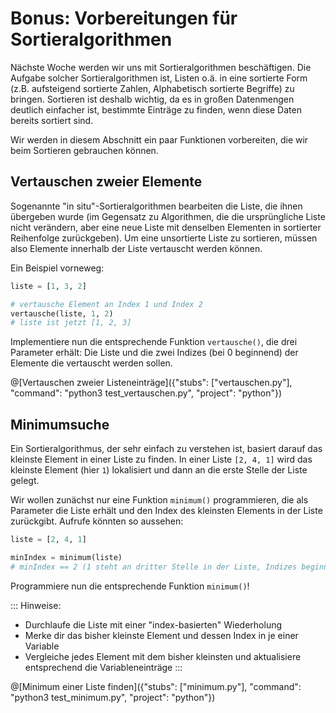 # Bonus: Vorbereitungen für Sortieralgorithmen

Nächste Woche werden wir uns mit Sortieralgorithmen beschäftigen.
Die Aufgabe solcher Sortieralgorithmen ist, Listen o.ä. in eine sortierte Form (z.B. aufsteigend sortierte Zahlen, Alphabetisch sortierte Begriffe) zu bringen. Sortieren ist deshalb wichtig, da es in großen Datenmengen deutlich einfacher ist, bestimmte Einträge zu finden, wenn diese Daten bereits sortiert sind.

Wir werden in diesem Abschnitt ein paar Funktionen vorbereiten, die wir beim Sortieren gebrauchen können.

## Vertauschen zweier Elemente

Sogenannte "in situ"-Sortieralgorithmen bearbeiten die Liste, die ihnen übergeben wurde (im Gegensatz zu Algorithmen, die die ursprüngliche Liste nicht verändern, aber eine neue Liste mit denselben Elementen in sortierter Reihenfolge zurückgeben).
Um eine unsortierte Liste zu sortieren, müssen also Elemente innerhalb der Liste vertauscht werden können.

Ein Beispiel vorneweg:

```python
liste = [1, 3, 2]

# vertausche Element an Index 1 und Index 2
vertausche(liste, 1, 2)
# liste ist jetzt [1, 2, 3]
```

Implementiere nun die entsprechende Funktion `vertausche()`, die drei Parameter erhält: Die Liste und die zwei Indizes (bei 0 beginnend) der Elemente die vertauscht werden sollen.

@[Vertauschen zweier Listeneinträge]({"stubs": ["vertauschen.py"], "command": "python3 test_vertauschen.py", "project": "python"})

## Minimumsuche

Ein Sortieralgorithmus, der sehr einfach zu verstehen ist, basiert darauf das kleinste Element in einer Liste zu finden. In einer Liste `[2, 4, 1]` wird das kleinste Element (hier `1`) lokalisiert und dann an die erste Stelle der Liste gelegt.

Wir wollen zunächst nur eine Funktion `minimum()` programmieren, die als Parameter die Liste erhält und den Index des kleinsten Elements in der Liste zurückgibt. Aufrufe könnten so aussehen:

```python
liste = [2, 4, 1]

minIndex = minimum(liste)
# minIndex == 2 (1 steht an dritter Stelle in der Liste, Indizes beginnen bei 0)
```

Programmiere nun die entsprechende Funktion `minimum()`!

::: Hinweise:
- Durchlaufe die Liste mit einer "index-basierten" Wiederholung
- Merke dir das bisher kleinste Element und dessen Index in je einer Variable
- Vergleiche jedes Element mit dem bisher kleinsten und aktualisiere entsprechend die Variableneinträge
:::

@[Minimum einer Liste finden]({"stubs": ["minimum.py"], "command": "python3 test_minimum.py", "project": "python"})
